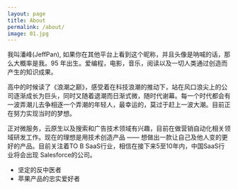 ```yaml
---
layout: page
title: About
permalink: /about/
image: 01.jpg
---
```

我叫潘峰(JeffPan), 如果你在其他平台上看到这个昵称，并且头像是呐喊的话，那么大概率是我。95 年出生。爱编程，电影，音乐，阅读以及一切人类通过创造而产生的知识成果。

高中的时候读了《浪潮之巅》，感受着在科技浪潮的推动下，站在风口浪尖上的公司逐渐成长为巨头，同时又随着退潮而日渐式微，随时代谢幕。每一个时代都会有一波弄潮儿去争相逐一个弄潮的年轻人，最幸运的，莫过于赶上一波大潮。目前正在努力实现当时的梦想。

正对微服务，云原生以及搜索和广告技术领域有兴趣，目前在做营销自动化相关领域研发工作。现在的理想是用技术创造产品 —— 想做出一款让自己及他人变的更好的产品。目前关注着TO B SaaS行业，相信在接下来5至10年内，中国SaaS行业将会出现 Salesforce的公司。

* 坚定的反中医者
* 苹果产品的忠实爱好者